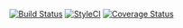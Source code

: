 [![Build Status](https://travis-ci.org/RMoorePHP/filterable.svg)](https://travis-ci.org/RMoorePHP/filterable)
[![StyleCI](https://styleci.io/repos/231131504/shield)](https://styleci.io/repos/231131504)
[![Coverage Status](https://coveralls.io/repos/github/RMoorePHP/filterable/badge.svg?branch=master)](https://coveralls.io/github/RMoorePHP/filterable?branch=master)

